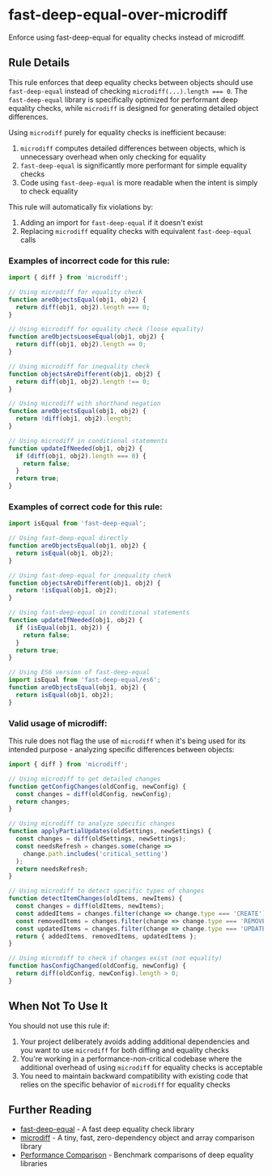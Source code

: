 # fast-deep-equal-over-microdiff

Enforce using fast-deep-equal for equality checks instead of microdiff.

## Rule Details

This rule enforces that deep equality checks between objects should use `fast-deep-equal` instead of checking `microdiff(...).length === 0`. The `fast-deep-equal` library is specifically optimized for performant deep equality checks, while `microdiff` is designed for generating detailed object differences.

Using `microdiff` purely for equality checks is inefficient because:

1. `microdiff` computes detailed differences between objects, which is unnecessary overhead when only checking for equality
2. `fast-deep-equal` is significantly more performant for simple equality checks
3. Code using `fast-deep-equal` is more readable when the intent is simply to check equality

This rule will automatically fix violations by:
1. Adding an import for `fast-deep-equal` if it doesn't exist
2. Replacing `microdiff` equality checks with equivalent `fast-deep-equal` calls

### Examples of **incorrect** code for this rule:

```ts
import { diff } from 'microdiff';

// Using microdiff for equality check
function areObjectsEqual(obj1, obj2) {
  return diff(obj1, obj2).length === 0;
}

// Using microdiff for equality check (loose equality)
function areObjectsLooseEqual(obj1, obj2) {
  return diff(obj1, obj2).length == 0;
}

// Using microdiff for inequality check
function objectsAreDifferent(obj1, obj2) {
  return diff(obj1, obj2).length !== 0;
}

// Using microdiff with shorthand negation
function areObjectsEqual(obj1, obj2) {
  return !diff(obj1, obj2).length;
}

// Using microdiff in conditional statements
function updateIfNeeded(obj1, obj2) {
  if (diff(obj1, obj2).length === 0) {
    return false;
  }
  return true;
}
```

### Examples of **correct** code for this rule:

```ts
import isEqual from 'fast-deep-equal';

// Using fast-deep-equal directly
function areObjectsEqual(obj1, obj2) {
  return isEqual(obj1, obj2);
}

// Using fast-deep-equal for inequality check
function objectsAreDifferent(obj1, obj2) {
  return !isEqual(obj1, obj2);
}

// Using fast-deep-equal in conditional statements
function updateIfNeeded(obj1, obj2) {
  if (isEqual(obj1, obj2)) {
    return false;
  }
  return true;
}

// Using ES6 version of fast-deep-equal
import isEqual from 'fast-deep-equal/es6';
function areObjectsEqual(obj1, obj2) {
  return isEqual(obj1, obj2);
}
```

### Valid usage of microdiff:

This rule does not flag the use of `microdiff` when it's being used for its intended purpose - analyzing specific differences between objects:

```ts
import { diff } from 'microdiff';

// Using microdiff to get detailed changes
function getConfigChanges(oldConfig, newConfig) {
  const changes = diff(oldConfig, newConfig);
  return changes;
}

// Using microdiff to analyze specific changes
function applyPartialUpdates(oldSettings, newSettings) {
  const changes = diff(oldSettings, newSettings);
  const needsRefresh = changes.some(change =>
    change.path.includes('critical_setting')
  );
  return needsRefresh;
}

// Using microdiff to detect specific types of changes
function detectItemChanges(oldItems, newItems) {
  const changes = diff(oldItems, newItems);
  const addedItems = changes.filter(change => change.type === 'CREATE');
  const removedItems = changes.filter(change => change.type === 'REMOVE');
  const updatedItems = changes.filter(change => change.type === 'UPDATE');
  return { addedItems, removedItems, updatedItems };
}

// Using microdiff to check if changes exist (not equality)
function hasConfigChanged(oldConfig, newConfig) {
  return diff(oldConfig, newConfig).length > 0;
}
```

## When Not To Use It

You should not use this rule if:

1. Your project deliberately avoids adding additional dependencies and you want to use `microdiff` for both diffing and equality checks
2. You're working in a performance-non-critical codebase where the additional overhead of using `microdiff` for equality checks is acceptable
3. You need to maintain backward compatibility with existing code that relies on the specific behavior of `microdiff` for equality checks

## Further Reading

- [fast-deep-equal](https://github.com/epoberezkin/fast-deep-equal) - A fast deep equality check library
- [microdiff](https://github.com/AsyncBanana/microdiff) - A tiny, fast, zero-dependency object and array comparison library
- [Performance Comparison](https://github.com/epoberezkin/fast-deep-equal#benchmark) - Benchmark comparisons of deep equality libraries
